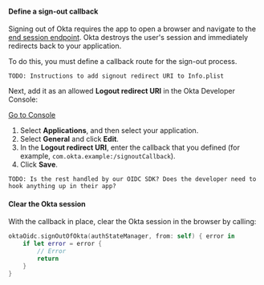 #### Define a sign-out callback

Signing out of Okta requires the app to open a browser and navigate to the [end session endpoint](https://developer.okta.com/docs/reference/api/oidc/#logout). Okta destroys the user's session and immediately redirects back to your application.

To do this, you must define a callback route for the sign-out process. 

`TODO: Instructions to add signout redirect URI to Info.plist`

Next, add it as an allowed **Logout redirect URI** in the Okta Developer Console:

<a href="https://login.okta.com/" target="_blank" class="Button--blue">Go to Console</a>

1. Select **Applications**, and then select your application.
2. Select **General** and click **Edit**.
3. In the **Logout redirect URI**, enter the callback that you defined (for example, `com.okta.example:/signoutCallback`).
4. Click **Save**.

`TODO: Is the rest handled by our OIDC SDK? Does the developer need to hook anything up in their app?`

#### Clear the Okta session

With the callback in place, clear the Okta session in the browser by calling:

```swift
oktaOidc.signOutOfOkta(authStateManager, from: self) { error in
    if let error = error {
        // Error
        return
    }
}
```